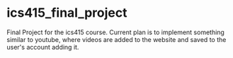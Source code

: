 # ics415_final_project
Final Project for the ics415 course. Current plan is to implement something similar to youtube, where videos are added to the website and saved to the user's account adding it.
